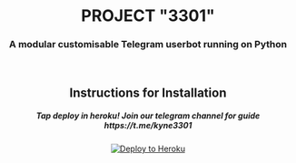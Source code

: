 <h1 align="center">PROJECT "3301"</h1>
<h3 align="center">A modular customisable Telegram userbot running on Python </h3>
<p align="center">&nbsp;</p>
<h2 align="center">Instructions for Installation</h2>
<h5 align="center">Tap deploy in heroku! Join our telegram channel for guide https://t.me/kyne3301</h5>
<p align="center"><a href="https://dashboard.heroku.com/new?button-url=https%3A%2F%2Fgithub.com%2Frekcah-pavi%2Fjaves&template=https%3A%2F%2Fgithub.com%2Frekcah-pavi%2Fjaves"> <img src="https://encrypted-tbn0.gstatic.com/images?q=tbn%3AANd9GcQVxjZQ_gCtsoPnq608vztqjI1-_Mcz_n9PbCGILPbmdnAjUd3_&usqp=CAU" alt="Deploy to Heroku" /></a></p>


